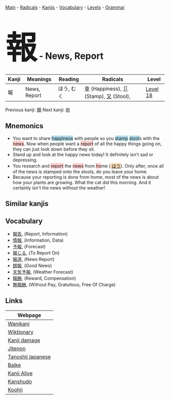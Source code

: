 <style> bigfont {font-size: 100px}</style>
[Main](../index.md) -
[Radicals](../radicals.md) -
[Kanjis](../kanjis.md) -
[Vocabulary](../vocabulary.md) -
[Levels](../levels.md) -
[Grammar](../grammar.md)
# <bigfont> 報</bigfont> - News, Report 

| Kanji | Meanings | Reading | Radicals | Level |
| --- | --- | --- | --- | --- |
| 報 | News, Report | ほう, むく | [幸](../radicals/幸.md) (Happiness), [卩](../radicals/卩.md) (Stamp), [又](../radicals/又.md) (Stool),  | [Level 18](../levels/wk_level18.md) |

Previous kanji: [類](類.md) Next kanji: [祈](祈.md) 

## Mnemonics
 * You want to share <span style="background-color:#ADD8E6"> happiness</span> with people so you <span style="background-color:#ADD8E6"> stamp</span> <span style="background-color:#ADD8E6"> stool</span>s with the <span style="background-color:#ffcccb"> news</span>. Now when people want a <span style="background-color:#ffcccb"> report</span> of all the happy things going on, they can just look down before they sit.
* Stand up and look at the happy news today! It definitely isn't sad or depressing.
* You research and <span style="background-color:#ffcccb"> report</span> the <span style="background-color:#ffcccb"> news</span> from <span style="background-color:#ffcccb"> ho</span>me (<span style="background-color:#fed8b1"> [ほう](https://jisho.org/search/ほう)</span>). Only after, once all of the news is stamped onto the stools, do you leave your home.
* Because your reporting is done from home, most of the news is about how your plants are growing. What the cat did this morning. And it certainly isn't the news without the weather!


## Similar kanjis
 


## Vocabulary
 * [報告](../vocabulary/報.md), (Report, Information)
* [情報](../vocabulary/報.md), (Information, Data)
* [予報](../vocabulary/報.md), (Forecast)
* [報じる](../vocabulary/報.md), (To Report On)
* [報道](../vocabulary/報.md), (News Report)
* [朗報](../vocabulary/報.md), (Good News)
* [天気予報](../vocabulary/報.md), (Weather Forecast)
* [報酬](../vocabulary/報.md), (Reward, Compensation)
* [無報酬](../vocabulary/報.md), (Without Pay, Gratuitous, Free Of Charge)



## Links 

| Webpage |
| --- |
| [Wanikani          ](https://www.wanikani.com/kanji/報) |
| [Wiktionary        ](https://en.wiktionary.org/wiki/報) |
| [Kanji damage      ](http://www.kanjidamage.com/kanji/search?utf8=✓&q=報) |
| [Jitenon           ](https://jitenon.com/kanji/報) |
| [Tanoshii japanese ](https://www.tanoshiijapanese.com/dictionary/kanji.cfm?k=報) |
| [Baike             ](https://baike.baidu.com/item/報) |
| [Kanji Alive       ](https://app.kanjialive.com/報) |
| [Kanshudo          ](https://www.kanshudo.com/searchmn?q=報) |
| [Koohii            ](https://kanji.koohii.com/study/kanji/報) |
